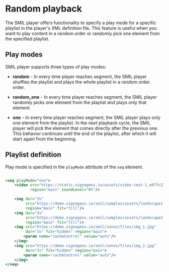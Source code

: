 # Random playback

The SMIL player offers functionality to specify a play mode for a specific playlist in the player's XML definition file.
This
feature is useful when you want to play content in a random order or randomly pick one element from the specified
playlist.

## Play modes

SMIL player supports three types of play modes:

- **random** - In every time player reaches segment, the SMIL player shuffles the playlist and plays the whole playlist
  in a random
  order.
  order.
- **random_one** - In every time player reaches segment, the SMIL player randomly picks one element from the playlist
  and plays
  only that element.

- **one** - In every time player reaches segment, the SMIL player plays only one element from the playlist. In the next
  playback
  cycle, the SMIL player will pick the element that comes directly after the previous one. This behavior continues until
  the end of the playlist, after which it will start again from the beginning.

## Playlist definition

Play mode is specified in the `playMode` attribute of the `seq` element.

```xml

<seq playMode="one">
    <video src="https://static.signageos.io/assets/video-test-1_e07fc21a7a72e3d33478243bd75d7743.mp4"
           region="main" soundLevel="0%"/>

    <img dur="3s"
         src="https://demo.signageos.io/smil/samples/assets/landscape1.jpg"
         region="main" fit="fill"/>
    <img dur="3s"
         src="https://demo.signageos.io/smil/samples/assets/landscape2.jpg"
         region="main" fit="fill"/>
    <img src="https://demo.signageos.io/smil/zones/files/img_1.jpg"
         dur="3s" fit="hidden" region="main">
        <param name="cacheControl" value="auto"/>
    </img>
    <img src="https://demo.signageos.io/smil/zones/files/img_2.jpg"
         dur="3s" fit="hidden" region="main">
        <param name="cacheControl" value="auto"/>
    </img>
</seq>
```
